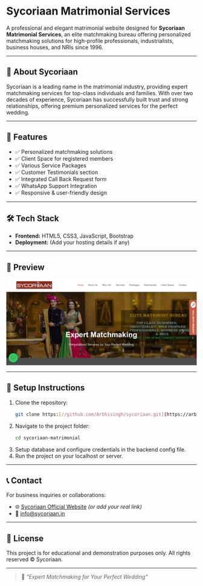 # Sycoriaan Matrimonial Services

A professional and elegant matrimonial website designed for **Sycoriaan Matrimonial Services**, an elite matchmaking bureau offering personalized matchmaking solutions for high-profile professionals, industrialists, business houses, and NRIs since 1996.

---

## 🌟 About Sycoriaan

Sycoriaan is a leading name in the matrimonial industry, providing expert matchmaking services for top-class individuals and families. With over two decades of experience, Sycoriaan has successfully built trust and strong relationships, offering premium personalized services for the perfect wedding.

---

## 🚀 Features

- ✅ Personalized matchmaking solutions
- ✅ Client Space for registered members
- ✅ Various Service Packages
- ✅ Customer Testimonials section
- ✅ Integrated Call Back Request form
- ✅ WhatsApp Support Integration
- ✅ Responsive & user-friendly design

---

## 🛠️ Tech Stack

- **Frontend:** HTML5, CSS3, JavaScript, Bootstrap
- **Deployment:** (Add your hosting details if any)

---

## 📸 Preview

![Website Screenshot](./Screenshot.png)

---

## 🔧 Setup Instructions

1. Clone the repository:
    ```bash
    git clone https:[//github.com/Arbhisingh/sycoriaan.git](https://arbhisingh.github.io/sycoreian/)
    ```
2. Navigate to the project folder:
    ```bash
    cd sycoriaan-matrimonial
    ```
3. Setup database and configure credentials in the backend config file.
4. Run the project on your localhost or server.

---

## 📞 Contact

For business inquiries or collaborations:

- 🌐 [Sycoriaan Official Website](https://sycoriaan.in) *(or add your real link)*
- 📧 info@sycoriaan.in

---

## 📄 License

This project is for educational and demonstration purposes only. All rights reserved © Sycoriaan.

---

> 🎯 *"Expert Matchmaking for Your Perfect Wedding"*

